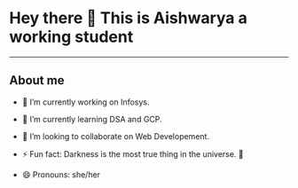 ### <h1> Hey there 👋 This is Aishwarya a working student </h1>
<hr>
<!--
**aishwarya1999-roy/aishwarya1999-roy** is a ✨ _special_ ✨ repository because its `README.md` (this file) appears on your GitHub profile.-->

<h2> About me </h2>

- 🔭 I’m currently working on Infosys.
- 🌱 I’m currently learning DSA and GCP.
- 👯 I’m looking to collaborate on Web Developement. 
- ⚡ Fun fact: Darkness is the most true thing in the universe. :milky_way: 


- 😄 Pronouns: she/her



